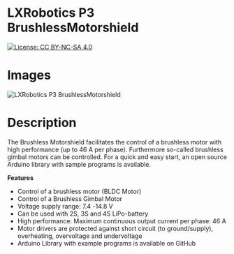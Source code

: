 LXRobotics P3 BrushlessMotorshield
==================================

[![License: CC BY-NC-SA 4.0](https://img.shields.io/badge/License-CC%20BY--NC--SA%204.0-lightgrey.svg)](http://creativecommons.org/licenses/by-nc-sa/4.0/)

# Images

![LXRobotics P3 BrushlessMotorshield](https://www.lxrobotics.com/wp-content/uploads/mz_af_p3_side_small.jpg)

# Description

The Brushless Motorshield facilitates the control of a brushless motor with high performance (up to 46 A per phase). Furthermore so-called brushless gimbal motors can be controlled. For a quick and easy start, an open source Arduino library with sample programs is available.

**Features**

* Control of a brushless motor (BLDC Motor)
* Control of a Brushless Gimbal Motor
* Voltage supply range: 7.4 -14.8 V
* Can be used with 2S, 3S and 4S LiPo-battery
* High performance: Maximum continuous output current per phase: 46 A
* Motor drivers are protected against short circuit (to ground/supply), overheating, overvoltage and undervoltage
* Arduino Library with example programs is available on GitHub
